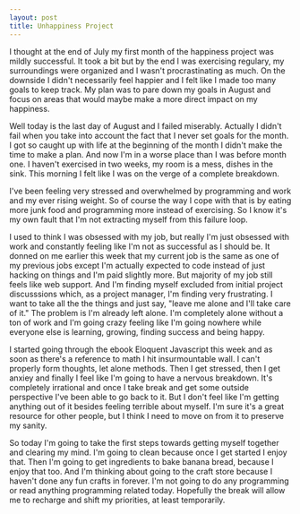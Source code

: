 ```yaml
---
layout: post
title: Unhappiness Project
---
```


I thought at the end of July my first month of the happiness project was mildly successful. It took a bit but by the end I was exercising regulary, my surroundings were organized and I wasn't procrastinating as much. On the downside I didn't necessarily feel happier and I felt like I made too many goals to keep track. My plan was to pare down my goals in August and focus on areas that would maybe make a more direct impact on my happiness.

Well today is the last day of August and I failed miserably. Actually I didn't fail when you take into account the fact that I never set goals for the month. I got so caught up with life at the beginning of the month I didn't make the time to make a plan. And now I'm in a worse place than I was before month one. I haven't exercised in two weeks, my room is a mess, dishes in the sink. This morning I felt like I was on the verge of a complete breakdown.

I've been feeling very stressed and overwhelmed by programming and work and my ever rising weight. So of course the way I cope with that is by eating more junk food and programming more instead of exercising. So I know it's my own fault that I'm not extracting myself from this failure loop.

I used to think I was obsessed with my job, but really I'm just obsessed with work and constantly feeling like I'm not as successful as I should be. It donned on me earlier this week that my current job is the same as one of my previous jobs except I'm actually expected to code instead of just hacking on things and I'm paid slightly more. But majority of my job still feels like web support. And I'm finding myself excluded from initial project discusssions which, as a project manager, I'm finding very frustrating. I want to take all the the things and just say, "leave me alone and I'll take care of it." The problem is I'm already left alone. I'm completely alone without a ton of work and I'm going crazy feeling like I'm going nowhere while everyone else is learning, growing, finding success and being happy.

I started going through the ebook Eloquent Javascript this week and as soon as there's a reference to math I hit insurmountable wall. I can't properly form thoughts, let alone methods. Then I get stressed, then I get anxiey and finally I feel like I'm going to have a nervous breakdown. It's completely irrational and once I take break and get some outside perspective I've been able to go back to it. But I don't feel like I'm getting anything out of it besides feeling terrible about myself. I'm sure it's a great resource for other people, but I think I need to move on from it to preserve my sanity.

So today I'm going to take the first steps towards getting myself together and clearing my mind. I'm going to clean because once I get started I enjoy that. Then I'm going to get ingredients to bake banana bread, because I enjoy that too. And I'm thinking about going to the craft store because I haven't done any fun crafts in forever. I'm not going to do any programming or read anything programming related today. Hopefully the break will allow me to recharge and shift my priorities, at least temporarily.